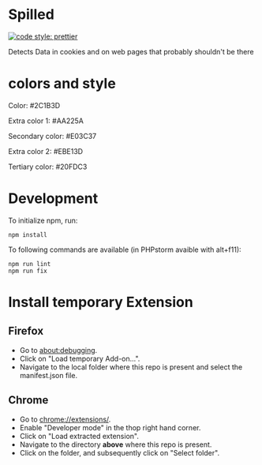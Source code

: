 # Spilled
[![code style: prettier](https://img.shields.io/badge/code_style-prettier-ff69b4.svg?style=flat-square)](https://github.com/prettier/prettier)

Detects Data in cookies and on web pages that probably shouldn't be there

# colors and style
Color: #2C1B3D

Extra color 1: #AA225A

Secondary color: #E03C37

Extra color 2: #EBE13D

Tertiary color: #20FDC3

# Development
To initialize npm, run:
```
npm install
```
To following commands are available (in PHPstorm avaible with alt+f11):
```
npm run lint
npm run fix
```

# Install temporary Extension

## Firefox
- Go to [about:debugging](about:debugging).
- Click on "Load temporary Add-on...".
- Navigate to the local folder where this repo is present and select the manifest.json file.

## Chrome
- Go to [chrome://extensions/](chrome://extensions/).
- Enable "Developer mode" in the thop right hand corner.
- Click on "Load extracted extension".
- Navigate to the directory __above__ where this repo is present.
- Click on the folder, and subsequently click on "Select folder".